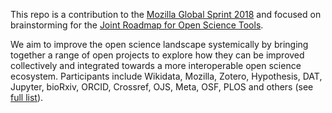 This repo is a contribution to the [Mozilla Global Sprint 2018](https://foundation.mozilla.org/opportunity/global-sprint/) and focused on brainstorming for the [Joint Roadmap for Open Science Tools](http://jrost.org).

We aim to improve the open science landscape systemically by bringing together a range of open projects to explore how they can be improved collectively and integrated towards a more interoperable open science ecosystem. Participants include Wikidata, Mozilla, Zotero, Hypothesis, DAT, Jupyter, bioRxiv, ORCID, Crossref, OJS, Meta, OSF, PLOS and others (see [full list](http://jrost.org/participants)).
